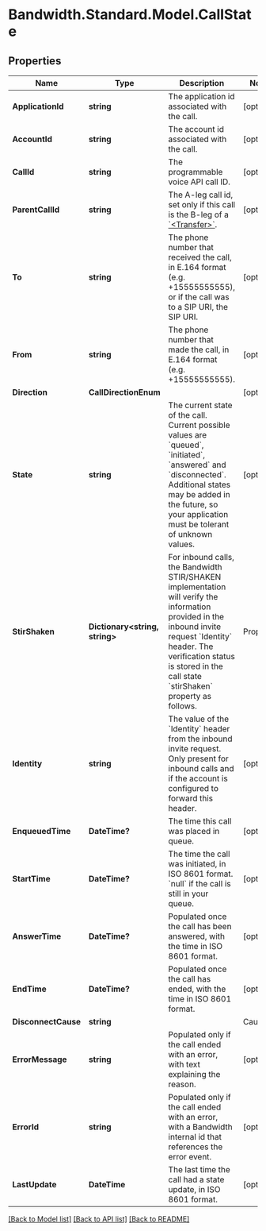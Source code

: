 
# Bandwidth.Standard.Model.CallState

## Properties

Name | Type | Description | Notes
------------ | ------------- | ------------- | -------------
**ApplicationId** | **string** | The application id associated with the call. | [optional] 
**AccountId** | **string** | The account id associated with the call. | [optional] 
**CallId** | **string** | The programmable voice API call ID. | [optional] 
**ParentCallId** | **string** | The A-leg call id, set only if this call is the B-leg of a [&#x60;&lt;Transfer&gt;&#x60;](/docs/voice/bxml/transfer). | [optional] 
**To** | **string** | The phone number that received the call, in E.164 format (e.g. +15555555555), or if the call was to a SIP URI, the SIP URI. | [optional] 
**From** | **string** | The phone number that made the call, in E.164 format (e.g. +15555555555). | [optional] 
**Direction** | **CallDirectionEnum** |  | [optional] 
**State** | **string** | The current state of the call. Current possible values are &#x60;queued&#x60;, &#x60;initiated&#x60;, &#x60;answered&#x60; and &#x60;disconnected&#x60;. Additional states may be added in the future, so your application must be tolerant of unknown values. | [optional] 
**StirShaken** | **Dictionary&lt;string, string&gt;** | For inbound calls, the Bandwidth STIR/SHAKEN implementation will verify the information provided in the inbound invite request &#x60;Identity&#x60; header. The verification status is stored in the call state &#x60;stirShaken&#x60; property as follows.  | Property          | Description | |:- -- -- -- -- -- -- -- -- -|:- -- -- -- -- -- -| | verstat | (optional) The verification status indicating whether the verification was successful or not. Possible values are &#x60;TN-Verification-Passed&#x60; or &#x60;TN-Verification-Failed&#x60;. | | attestationIndicator | (optional) The attestation level verified by Bandwidth. Possible values are &#x60;A&#x60; (full), &#x60;B&#x60; (partial) or &#x60;C&#x60; (gateway). | | originatingId | (optional) A unique origination identifier. |  Note that these are common properties but that the &#x60;stirShaken&#x60; object is free form and can contain other key-value pairs.  More information: [Understanding STIR/SHAKEN](https://www.bandwidth.com/regulations/stir-shaken). | [optional] 
**Identity** | **string** | The value of the &#x60;Identity&#x60; header from the inbound invite request. Only present for inbound calls and if the account is configured to forward this header. | [optional] 
**EnqueuedTime** | **DateTime?** | The time this call was placed in queue. | [optional] 
**StartTime** | **DateTime?** | The time the call was initiated, in ISO 8601 format. &#x60;null&#x60; if the call is still in your queue. | [optional] 
**AnswerTime** | **DateTime?** | Populated once the call has been answered, with the time in ISO 8601 format. | [optional] 
**EndTime** | **DateTime?** | Populated once the call has ended, with the time in ISO 8601 format. | [optional] 
**DisconnectCause** | **string** | | Cause | Description | |:- -- -- -|:- -- -- -- -- -- -| | &#x60;hangup&#x60;| One party hung up the call, a [&#x60;&lt;Hangup&gt;&#x60;](../../bxml/verbs/hangup.md) verb was executed, or there was no more BXML to execute; it indicates that the call ended normally. | | &#x60;busy&#x60; | Callee was busy. | | &#x60;timeout&#x60; | Call wasn&#39;t answered before the &#x60;callTimeout&#x60; was reached. | | &#x60;cancel&#x60; | Call was cancelled by its originator while it was ringing. | | &#x60;rejected&#x60; | Call was rejected by the callee. | | &#x60;callback-error&#x60; | BXML callback couldn&#39;t be delivered to your callback server. | | &#x60;invalid-bxml&#x60; | Invalid BXML was returned in response to a callback. | | &#x60;application-error&#x60; | An unsupported action was tried on the call, e.g. trying to play a .ogg audio. | | &#x60;account-limit&#x60; | Account rate limits were reached. | | &#x60;node-capacity-exceeded&#x60; | System maximum capacity was reached. | | &#x60;error&#x60; | Some error not described in any of the other causes happened on the call. | | &#x60;unknown&#x60; | Unknown error happened on the call. |  Note: This list is not exhaustive and other values can appear in the future. | [optional] 
**ErrorMessage** | **string** | Populated only if the call ended with an error, with text explaining the reason. | [optional] 
**ErrorId** | **string** | Populated only if the call ended with an error, with a Bandwidth internal id that references the error event. | [optional] 
**LastUpdate** | **DateTime** | The last time the call had a state update, in ISO 8601 format. | [optional] 

[[Back to Model list]](../README.md#documentation-for-models)
[[Back to API list]](../README.md#documentation-for-api-endpoints)
[[Back to README]](../README.md)

